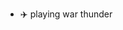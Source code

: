       
- :airplane: playing war thunder 
<!---
soulfly0208/soulfly0208 is a ✨ special ✨ repository because its `README.md` (this file) appears on your GitHub profile.
You can click the Preview link to take a look at your changes.
--->
